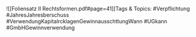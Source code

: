 
![[Foliensatz II Rechtsformen.pdf#page=41]]Tags & Topics:
   #Verpflichtung
   #JahresJahresberschuss
   #VerwendungKapitalrcklagenGewinnausschttungWann
   #UGkann
   #GmbHGewinnverwendung